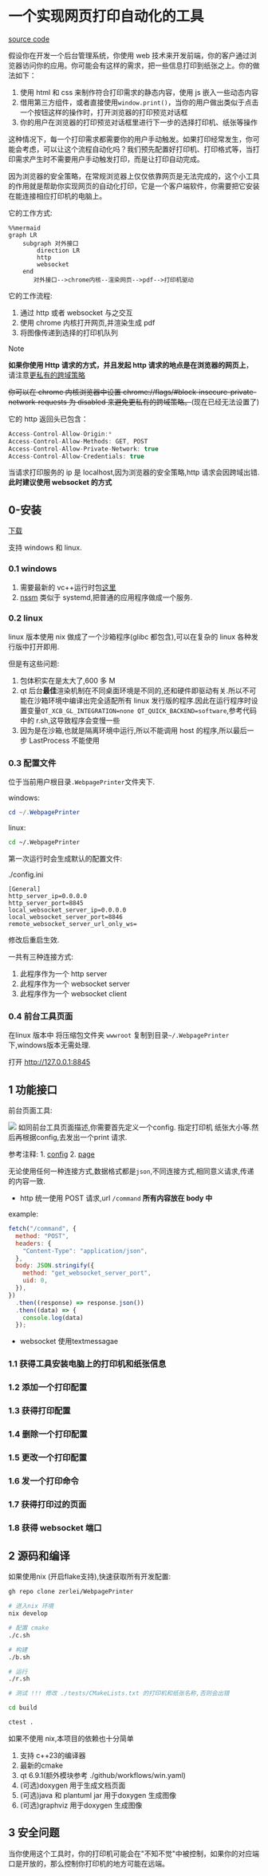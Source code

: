 # 一个实现网页打印自动化的工具

[source code](https://github.com/zerlei/WebpagePrinter)

假设你在开发一个后台管理系统，你使用 web 技术来开发前端，你的客户通过浏览器访问你的应用。你可能会有这样的需求，把一些信息打印到纸张之上。你的做法如下：

1. 使用 html 和 css 来制作符合打印需求的静态内容，使用 js 嵌入一些动态内容
2. 借用第三方组件，或者直接使用`window.print()`，当你的用户做出类似于点击一个按钮这样的操作时，打开浏览器的打印预览对话框
3. 你的用户在浏览器的打印预览对话框里进行下一步的选择打印机、纸张等操作

这种情况下，每一个打印需求都需要你的用户手动触发。如果打印经常发生，你可能会考虑，可以让这个流程自动化吗？我们预先配置好打印机、打印格式等，当打印需求产生时不需要用户手动触发打印，而是让打印自动完成。

因为浏览器的安全策略，在常规浏览器上仅仅依靠网页是无法完成的，这个小工具的作用就是帮助你实现网页的自动化打印，它是一个客户端软件，你需要把它安装在能连接相应打印机的电脑上。

它的工作方式:

```mermaid
%%mermaid
graph LR
    subgraph 对外接口
        direction LR
        http
        websocket
    end
       对外接口-->chrome内核--渲染网页-->pdf-->打印机驱动
```

它的工作流程:

1. 通过 http 或者 websocket 与之交互
2. 使用 chrome 内核打开网页,并渲染生成 pdf
3. 将图像传递到选择的打印机队列

> [!NOTE]
>
> **如果你使用 Http 请求的方式，并且发起 http 请求的地点是在浏览器的网页上**，请注意[更私有的跨域策略](https://wicg.github.io/private-network-access/)
>
> ~~你可以在 chrome 内核浏览器中设置 chrome://flags/#block-insecure-private-network-requests 为 disabled 来避免更私有的跨域策略。~~(现在已经无法设置了)
>
> 它的 http 返回头已包含：
>
> ```javascript
> Access-Control-Allow-Origin:*
> Access-Control-Allow-Methods: GET, POST
> Access-Control-Allow-Private-Network: true
> Access-Control-Allow-Credentials: true
> ```
>
> 当请求打印服务的 ip 是 localhost,因为浏览器的安全策略,http 请求会因跨域出错.
> **此时建议使用 websocket 的方式**

## 0-安装

[下载](https://github.com/zerlei/WebpagePrinter/releases)

支持 windows 和 linux.

### 0.1 windows

1. 需要最新的 vc++运行时包[这里](https://aka.ms/vs/17/release/vc_redist.x64.exe)
2. [nssm](https://nssm.cc/) 类似于 systemd,把普通的应用程序做成一个服务.

### 0.2 linux

linux 版本使用 nix 做成了一个沙箱程序(glibc 都包含),可以在复杂的 linux 各种发行版中打开即用.

但是有这些问题:

1. 包体积实在是太大了,600 多 M
2. qt 后台**最佳**渲染机制在不同桌面环境是不同的,还和硬件即驱动有关.所以不可能在沙箱环境中编译出完全适配所有 linux 发行版的程序.因此在运行程序时设置变量`QT_XCB_GL_INTEGRATION=none QT_QUICK_BACKEND=software`,参考代码中的 r.sh,这导致程序会变慢一些
3. 因为是在沙箱,也就是隔离环境中运行,所以不能调用 host 的程序,所以最后一步 LastProcess 不能使用

### 0.3 配置文件

位于当前用户根目录`.WebpagePrinter`文件夹下.

windows:

```powershell
cd ~/.WebpagePrinter
```

linux:

```bash
cd ~/.WebpagePrinter

```

第一次运行时会生成默认的配置文件:

./config.ini

```
[General]
http_server_ip=0.0.0.0
http_server_port=8845
local_websocket_server_ip=0.0.0.0
local_websocket_server_port=8846
remote_websocket_server_url_only_ws=

```

修改后重启生效.

一共有三种连接方式:

1. 此程序作为一个 http server
2. 此程序作为一个 websocket server
3. 此程序作为一个 websocket client

### 0.4 前台工具页面

在linux 版本中 将压缩包文件夹 `wwwroot` 复制到目录`~/.WebpagePrinter`下,windows版本无需处理.

打开 http://127.0.0.1:8845

## 1 功能接口

前台页面工具:


![](https://cloud.zerlei.cn/f/3lfW/Screenshot_20250913_005106.png)
如同前台工具页面描述,你需要首先定义一个config. 指定打印机 纸张大小等.然后再根据config,去发出一个print 请求.

参考注释: 1. [config](https://wpp.zerlei.cn/structPrinterConfig) 2. [page](https://wpp.zerlei.cn/structPrintedPage)



无论使用任何一种连接方式,数据格式都是`json`,不同连接方式,相同意义请求,传递的内容一致.

- http 统一使用 POST 请求,url `/command` **所有内容放在 body 中**

example: 


```javascript
fetch("/command", {
  method: "POST",
  headers: {
    "Content-Type": "application/json",
  },
  body: JSON.stringify({
    method: "get_websocket_server_port",
    uid: 0,
  }),
})
  .then((response) => response.json())
  .then((data) => {
    console.log(data)
  });
```

- websocket 使用textmessagae


### 1.1 获得工具安装电脑上的打印机和纸张信息

### 1.2 添加一个打印配置

### 1.3 获得打印配置

### 1.4 删除一个打印配置

### 1.5 更改一个打印配置

### 1.6 发一个打印命令

### 1.7 获得打印过的页面

### 1.8 获得 websocket 端口


## 2 源码和编译

如果使用nix (开启flake支持),快速获取所有开发配置:

```bash
gh repo clone zerlei/WebpagePrinter

# 进入nix 环境
nix develop

# 配置 cmake
./c.sh 

# 构建
./b.sh 

# 运行
./r.sh 

# 测试 !!! 修改 ./tests/CMakeLists.txt 的打印机和纸张名称,否则会出错

cd build 

ctest .

```

如果不使用 nix,本项目的依赖也十分简单

1. 支持 c++23的编译器
2. 最新的cmake
3. qt 6.9.1(额外模块参考 ./github/workflows/win.yaml)
4. (可选)doxygen 用于生成文档页面
5. (可选)java 和 plantuml jar 用于doxygen 生成图像
6. (可选)graphviz 用于doxygen 生成图像

## 3 安全问题

当你使用这个工具时，你的打印机可能会在"不知不觉"中被控制，如果你的对应端口是开放的，那么控制你打印机的地方可能在远端。

